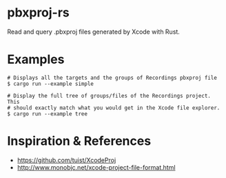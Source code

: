 # pbxproj-rs

Read and query .pbxproj files generated by Xcode with Rust. 

# Examples

    # Displays all the targets and the groups of Recordings pbxproj file
    $ cargo run --example simple

    # Display the full tree of groups/files of the Recordings project. This
    # should exactly match what you would get in the Xcode file explorer.
    $ cargo run --example tree

# Inspiration & References

- https://github.com/tuist/XcodeProj
- http://www.monobjc.net/xcode-project-file-format.html